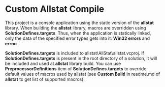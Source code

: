 # Custom Allstat Compile
This project is a console application using the static version of the **allstat** library. When building the **allstat** library, macros are overridden using **SolutionDefines.targets**. Thus, when the application is statically linked, only the data of the specified error types gets into it: **Win32 errors** and **errno**

**SolutionDefines.targets** is included to allstat\AllStat\allstat.vcproj. If **SolutionDefines.targets** is present in the root directory of a solution, it will be included and used at **allstat** library build. You can use **PreprocessorDefinitions** item of **SolutionDefines.targets** to override default values of macros used by allstat (see **Custom Build** in readme.md of **allstat** to get list of supported macros).

